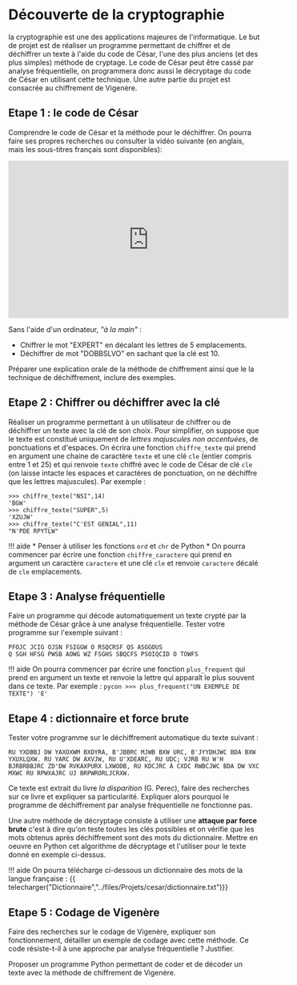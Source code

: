 # Découverte de la cryptographie

la cryptographie est une des applications majeures de l'informatique. Le but de projet est de réaliser un programme permettant de chiffrer et de déchiffrer un texte à l'aide du code de César, l'une des plus anciens (et des plus simples) méthode de cryptage. Le code de César peut être cassé par analyse fréquentielle, on programmera donc aussi le décryptage  du code de César en utilisant cette technique. Une autre partie du projet est consacrée au chiffrement de Vigenère.

## Etape 1 : le code de César

Comprendre le code de César et la méthode pour le déchiffrer. On pourra faire ses propres recherches ou consulter la vidéo suivante (en anglais, mais les sous-titres français sont disponibles):
<div class="centre"><iframe width="560" height="315" src="https://www.youtube.com/embed/sMOZf4GN3oc" title="YouTube video player" frameborder="0" allow="accelerometer; autoplay; clipboard-write; encrypted-media; gyroscope; picture-in-picture" allowfullscreen></iframe></div> 

Sans l'aide d'un ordinateur, *"à la main"* :

* Chiffrer le mot "EXPERT" en décalant les lettres de 5 emplacements.
* Déchiffrer de mot "DOBBSLVO" en sachant que la clé  est 10.

Préparer une explication orale de la méthode de chiffrement ainsi que le la technique de déchiffrement, inclure des exemples. 


## Etape 2 : Chiffrer ou déchiffrer avec la clé

Réaliser un programme permettant à un utilisateur de chiffrer ou de déchiffrer un texte avec la clé de son choix. Pour simplifier, on suppose que le texte est constitué uniquement de *lettres majuscules non accentuées*, de ponctuations et d'espaces. On écrira une fonction `chiffre_texte` qui prend en argument une chaine de caractère `texte` et une clé `cle` (entier compris entre 1 et 25) et qui renvoie `texte` chiffré avec le code de César de clé `cle` (on laisse intacte les espaces et caractères de ponctuation, on ne déchiffre que les lettres majuscules). Par exemple :
```pycon
>>> chiffre_texte("NSI",14)
'BGW'
>>> chiffre_texte("SUPER",5)
'XZUJW'
>>> chiffre_texte("C'EST GENIAL",11)
"N'PDE RPYTLW"
```

!!! aide
    * Penser à utiliser les fonctions `ord` et `chr` de Python
    * On pourra commencer par écrire une fonction `chiffre_caractere` qui prend en argument un caractère `caractere` et une clé `cle` et renvoie `caractere` décalé de `cle` emplacements. 


## Etape 3 : Analyse fréquentielle

Faire un programme qui décode automatiquement un texte crypté par la méthode de César grâce à une analyse fréquentielle. Tester votre programme sur l'exemple suivant :
```
PFOJC JCIG OJSN FSIGGW O RSQCRSF QS ASGGOUS
Q SGH HFSG PWSB AOWG WZ FSGHS SBQCFS PSOIQCID O TOWFS
```

!!! aide
    On pourra commencer par écrire une fonction `plus_frequent` qui prend en argument un texte et renvoie la lettre qui apparaît le plus souvent dans ce texte. Par exemple :
    ```pycon
    >>> plus_frequent("UN EXEMPLE DE TEXTE")
    'E'
    ```

## Etape 4 : dictionnaire et force brute

Tester votre programme sur le déchiffrement automatique du texte suivant :

```
RU YXDBBJ DW YAXOXWM BXDYRA, B'JBBRC MJWB BXW URC, B'JYYDHJWC BDA BXW YXUXLQXW. RU YARC DW AXVJW, RU U'XDEARC, RU UDC; VJRB RU W'H BJRBRBBJRC ZD'DW RVKAXPURX LXWODB, RU KDCJRC À CXDC RWBCJWC BDA DW VXC MXWC RU RPWXAJRC UJ BRPWRORLJCRXW.
```

Ce texte est extrait du livre *la disparition* (G. Perec), faire des recherches sur ce livre et expliquer sa particularité. Expliquer alors pourquoi le programme de déchiffrement par analyse fréquentielle ne fonctionne pas. 

Une autre méthode de décryptage consiste à utiliser une **attaque par force brute** c'est à dire qu'on teste toutes les clés possibles et on vérifie que les mots obtenus après déchiffrement sont des mots du dictionnaire. Mettre en oeuvre en Python cet algorithme de décryptage et l'utiliser pour le texte donné en exemple ci-dessus.

!!! aide
    On pourra télécharge ci-dessous un dictionnaire des mots de la langue française : 
    {{ telecharger("Dictionnaire","../files/Projets/cesar/dictionnaire.txt")}}


## Etape 5 : Codage de Vigenère

Faire des recherches sur le codage de Vigenère, expliquer son fonctionnement, détailler un exemple de codage avec cette méthode. Ce code résiste-t-il à une approche par analyse fréquentielle ? Justifier. 

Proposer un programme Python permettant de coder et de décoder un texte avec la méthode de chiffrement de Vigenère.